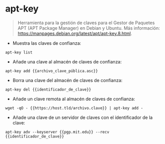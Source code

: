 # apt-key

> Herramienta para la gestión de claves para el Gestor de Paquetes APT (APT Package Manager) en Debian y Ubuntu.
> Más información: <https://manpages.debian.org/latest/apt/apt-key.8.html>.

- Muestra las claves de confianza:

`apt-key list`

- Añade una clave al almacén de claves de confianza:

`apt-key add {{archivo_clave_pública.asc}}`

- Borra una clave del almacén de claves de confianza:

`apt-key del {{identificador_de_clave}}`

- Añade un clave remota al almacén de claves de confianza:

`wget -qO - {{https://host.tld/archivo.clave}} | apt-key add -`

- Añade una clave de un servidor de claves con el identificador de la clave:

`apt-key adv --keyserver {{pgp.mit.edu}} --recv {{identificador_de_clave}}`
